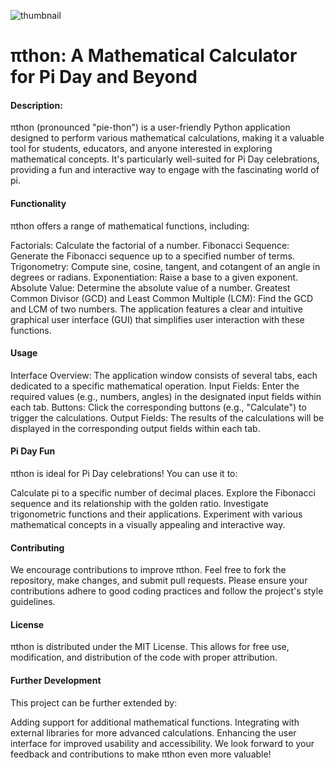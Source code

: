 ![thumbnail](https://github.com/M2007Taha/Pithon/assets/109727381/e3ce27f9-c7ea-4c06-b1c9-344cfb2ebff2)

# πthon: A Mathematical Calculator for Pi Day and Beyond

#### Description:

πthon (pronounced "pie-thon") is a user-friendly Python application designed to perform various mathematical calculations, making it a valuable tool for students, educators, and anyone interested in exploring mathematical concepts. It's particularly well-suited for Pi Day celebrations, providing a fun and interactive way to engage with the fascinating world of pi.

#### Functionality

πthon offers a range of mathematical functions, including:

Factorials: Calculate the factorial of a number.
Fibonacci Sequence: Generate the Fibonacci sequence up to a specified number of terms.
Trigonometry: Compute sine, cosine, tangent, and cotangent of an angle in degrees or radians.
Exponentiation: Raise a base to a given exponent.
Absolute Value: Determine the absolute value of a number.
Greatest Common Divisor (GCD) and Least Common Multiple (LCM): Find the GCD and LCM of two numbers.
The application features a clear and intuitive graphical user interface (GUI) that simplifies user interaction with these functions.

#### Usage

Interface Overview: The application window consists of several tabs, each dedicated to a specific mathematical operation.
Input Fields: Enter the required values (e.g., numbers, angles) in the designated input fields within each tab.
Buttons: Click the corresponding buttons (e.g., "Calculate") to trigger the calculations.
Output Fields: The results of the calculations will be displayed in the corresponding output fields within each tab.

#### Pi Day Fun

πthon is ideal for Pi Day celebrations! You can use it to:

Calculate pi to a specific number of decimal places.
Explore the Fibonacci sequence and its relationship with the golden ratio.
Investigate trigonometric functions and their applications.
Experiment with various mathematical concepts in a visually appealing and interactive way.
#### Contributing

We encourage contributions to improve πthon. Feel free to fork the repository, make changes, and submit pull requests. Please ensure your contributions adhere to good coding practices and follow the project's style guidelines.

#### License

πthon is distributed under the MIT License. This allows for free use, modification, and distribution of the code with proper attribution.

#### Further Development

This project can be further extended by:

Adding support for additional mathematical functions.
Integrating with external libraries for more advanced calculations.
Enhancing the user interface for improved usability and accessibility.
We look forward to your feedback and contributions to make πthon even more valuable!
